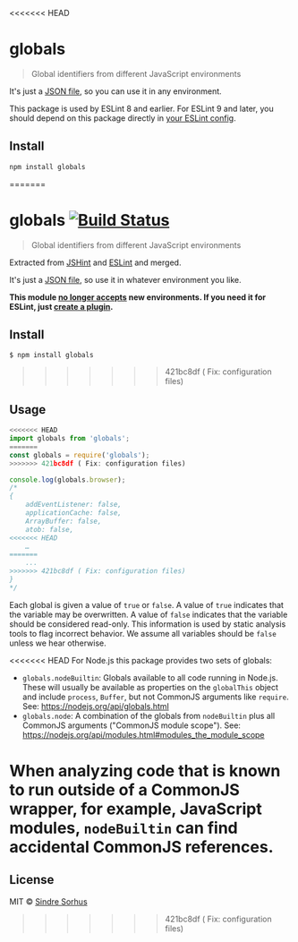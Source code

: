 <<<<<<< HEAD
# globals

> Global identifiers from different JavaScript environments

It's just a [JSON file](globals.json), so you can use it in any environment.

This package is used by ESLint 8 and earlier. For ESLint 9 and later, you should depend on this package directly in [your ESLint config](https://eslint.org/docs/latest/use/configure/language-options#predefined-global-variables).

## Install

```sh
npm install globals
```
=======
# globals [![Build Status](https://travis-ci.org/sindresorhus/globals.svg?branch=master)](https://travis-ci.org/sindresorhus/globals)

> Global identifiers from different JavaScript environments

Extracted from [JSHint](https://github.com/jshint/jshint/blob/3a8efa979dbb157bfb5c10b5826603a55a33b9ad/src/vars.js) and [ESLint](https://github.com/eslint/eslint/blob/b648406218f8a2d7302b98f5565e23199f44eb31/conf/environments.json) and merged.

It's just a [JSON file](globals.json), so use it in whatever environment you like.

**This module [no longer accepts](https://github.com/sindresorhus/globals/issues/82) new environments. If you need it for ESLint, just [create a plugin](http://eslint.org/docs/developer-guide/working-with-plugins#environments-in-plugins).**


## Install

```
$ npm install globals
```

>>>>>>> 421bc8df ( Fix: configuration files)

## Usage

```js
<<<<<<< HEAD
import globals from 'globals';
=======
const globals = require('globals');
>>>>>>> 421bc8df ( Fix: configuration files)

console.log(globals.browser);
/*
{
	addEventListener: false,
	applicationCache: false,
	ArrayBuffer: false,
	atob: false,
<<<<<<< HEAD
	…
=======
	...
>>>>>>> 421bc8df ( Fix: configuration files)
}
*/
```

Each global is given a value of `true` or `false`. A value of `true` indicates that the variable may be overwritten. A value of `false` indicates that the variable should be considered read-only. This information is used by static analysis tools to flag incorrect behavior. We assume all variables should be `false` unless we hear otherwise.

<<<<<<< HEAD
For Node.js this package provides two sets of globals:

- `globals.nodeBuiltin`: Globals available to all code running in Node.js.
	These will usually be available as properties on the `globalThis` object and include `process`, `Buffer`, but not CommonJS arguments like `require`.
	See: https://nodejs.org/api/globals.html
- `globals.node`: A combination of the globals from `nodeBuiltin` plus all CommonJS arguments ("CommonJS module scope").
	See: https://nodejs.org/api/modules.html#modules_the_module_scope

When analyzing code that is known to run outside of a CommonJS wrapper, for example, JavaScript modules, `nodeBuiltin` can find accidental CommonJS references.
=======

## License

MIT © [Sindre Sorhus](https://sindresorhus.com)
>>>>>>> 421bc8df ( Fix: configuration files)

